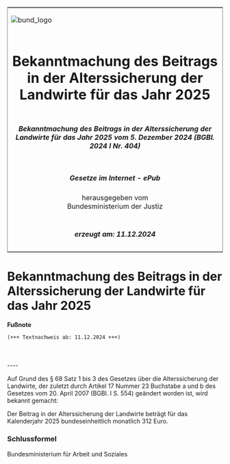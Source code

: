 <span id="DECKBLATT.html"></span>

<table border="0" frame="border" width="100%">

<tr valign="top">

<td align="left">

![bund\_logo](BfJ_2021_Web_de_de.gif)

</td>

<td align="right">

 

</td>

</tr>

<tr align="center" valign="middle">

<td colspan="2">

# Bekanntmachung des Beitrags in der Alterssicherung der Landwirte für das Jahr 2025

</td>

</tr>

<tr align="center" valign="middle">

<td colspan="2">

##### Bekanntmachung des Beitrags in der Alterssicherung der Landwirte für das Jahr 2025 vom 5. Dezember 2024 (BGBl. 2024 I Nr. 404)

</td>

</tr>

<tr align="center" valign="middle">

<td colspan="2">

  
  

##### Gesetze im Internet - ePub  
  
herausgegeben vom  
Bundesministerium der Justiz

</td>

</tr>

<tr align="center" valign="bottom">

<td colspan="2">

  
  

##### erzeugt am: 11.12.2024

</td>

</tr>

</table>

<span id="BJNR1940A0024.html"></span>

# Bekanntmachung des Beitrags in der Alterssicherung der Landwirte für das Jahr 2025

<div>

  
**Fußnote**

<div class="jnhtml">

<div>

<div class="jurAbsatz">

  

``` 
(+++ Textnachweis ab: 11.12.2024 +++)

 
```

</div>

</div>

</div>

</div>

<span id="BJNR1940A0024BJNE000100000.html"></span>

###   
\----

<div>

<div class="jnhtml">

<div>

<div class="jurAbsatz">

Auf Grund des § 68 Satz 1 bis 3 des Gesetzes über die Alterssicherung
der Landwirte, der zuletzt durch Artikel 17 Nummer 23 Buchstabe a und b
des Gesetzes vom 20. April 2007 (BGBl. I S. 554) geändert worden ist,
wird bekannt gemacht:

</div>

<div class="jurAbsatz">

Der Beitrag in der Alterssicherung der Landwirte beträgt für das
Kalenderjahr 2025 bundeseinheitlich monatlich 312 Euro.

</div>

</div>

</div>

</div>

<span id="BJNR1940A0024BJNE000200000.html"></span>

### Schlussformel  

<div>

<div class="jnhtml">

<div>

<div class="jurAbsatz">

<span class="SP">Bundesministerium für Arbeit und Soziales</span>

</div>

</div>

</div>

</div>
